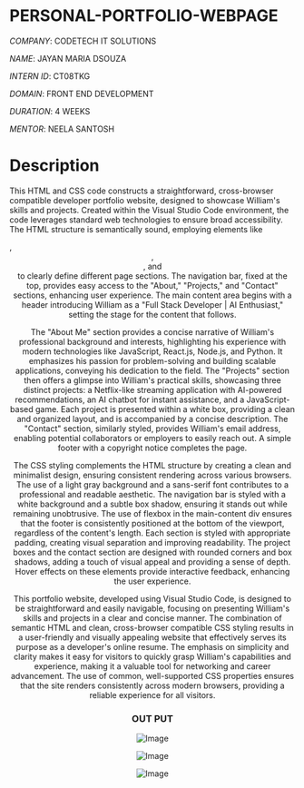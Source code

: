 # PERSONAL-PORTFOLIO-WEBPAGE

*COMPANY*: CODETECH IT SOLUTIONS

*NAME*: JAYAN MARIA DSOUZA

*INTERN ID*: CT08TKG

*DOMAIN*: FRONT END DEVELOPMENT

*DURATION*: 4 WEEKS

*MENTOR*: NEELA SANTOSH

# Description
This HTML and CSS code constructs a straightforward, cross-browser compatible developer portfolio website, designed to showcase William's skills and projects. Created within the Visual Studio Code environment, the code leverages standard web technologies to ensure broad accessibility. The HTML structure is semantically sound, employing elements like <nav>, <header>, <section>, and <footer> to clearly define different page sections. The navigation bar, fixed at the top, provides easy access to the "About," "Projects," and "Contact" sections, enhancing user experience. The main content area begins with a header introducing William as a "Full Stack Developer | AI Enthusiast," setting the stage for the content that follows.

The "About Me" section provides a concise narrative of William's professional background and interests, highlighting his experience with modern technologies like JavaScript, React.js, Node.js, and Python. It emphasizes his passion for problem-solving and building scalable applications, conveying his dedication to the field. The "Projects" section then offers a glimpse into William's practical skills, showcasing three distinct projects: a Netflix-like streaming application with AI-powered recommendations, an AI chatbot for instant assistance, and a JavaScript-based game. Each project is presented within a white box, providing a clean and organized layout, and is accompanied by a concise description. The "Contact" section, similarly styled, provides William's email address, enabling potential collaborators or employers to easily reach out. A simple footer with a copyright notice completes the page.

The CSS styling complements the HTML structure by creating a clean and minimalist design, ensuring consistent rendering across various browsers. The use of a light gray background and a sans-serif font contributes to a professional and readable aesthetic. The navigation bar is styled with a white background and a subtle box shadow, ensuring it stands out while remaining unobtrusive. The use of flexbox in the main-content div ensures that the footer is consistently positioned at the bottom of the viewport, regardless of the content's length. Each section is styled with appropriate padding, creating visual separation and improving readability. The project boxes and the contact section are designed with rounded corners and box shadows, adding a touch of visual appeal and providing a sense of depth. Hover effects on these elements provide interactive feedback, enhancing the user experience.

This portfolio website, developed using Visual Studio Code, is designed to be straightforward and easily navigable, focusing on presenting William's skills and projects in a clear and concise manner. The combination of semantic HTML and clean, cross-browser compatible CSS styling results in a user-friendly and visually appealing website that effectively serves its purpose as a developer's online resume. The emphasis on simplicity and clarity makes it easy for visitors to quickly grasp William's capabilities and experience, making it a valuable tool for networking and career advancement. The use of common, well-supported CSS properties ensures that the site renders consistently across modern browsers, providing a reliable experience for all visitors.

# OUT PUT

![Image](https://github.com/user-attachments/assets/1bd2c6f5-f4f9-4837-bbef-05494681ea17)

![Image](https://github.com/user-attachments/assets/b7e8c248-fbeb-4fbb-9002-106356ff09a9)

![Image](https://github.com/user-attachments/assets/d20248a3-9300-4f48-9fec-060b71b0325a)
